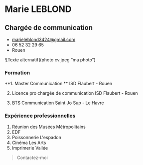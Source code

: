 # Marie LEBLOND 
## Chargée de communication 
* marieleblond3424@gmail.com
* 06 52 32 29 65
* Rouen 

![Texte alternatif](photo cv.jpeg “ma photo”)
### Formation 
**1. Master Communication **
ISD Flaubert - Rouen 

2. Licence pro chargée de communication
ISD Flaubert - Rouen 

3. BTS Communication
Saint Jo Sup - Le Havre 

### Expérience professionnelles 
1. Réunion des Musées Métropolitains
2. EDF 
3. Poissonnerie L'espadon 
4. Cinéma Les Arts 
5. Imprimerie Vallée 

> Contactez-moi 
